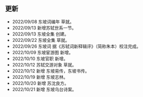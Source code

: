 ## 更新
- 2022/09/08 东坡词编年 草就。
- 2022/09/13 新增苏轼世系一节。
- 2022/09/13 东坡全集 创建。
- 2022/09/22 东坡全集 草就。
- 2022/09/26 东坡词 据《苏轼词新释辑评》（简称朱本）校注完成。
- 2022/10/09 东坡宦游图 新增。
- 2022/10/10 东坡官职 新增。
- 2022/10/12 苏轼交游对象 草就。
- 2022/10/12 新增 东坡易传，东坡书传。
- 2022/10/19 新增 东坡志林。
- 2022/10/20 新增 苏沈良方。
- 2022/10/21 新增 东坡乌台诗案。
